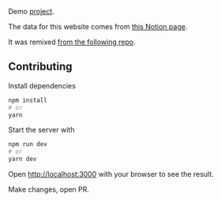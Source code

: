 Demo [project](https://slip-box-sparks.herokuapp.com/).

The data for this website comes from [this Notion page](https://www.notion.so/35de7cb65366432eb56d815a97a4767e). 

It was remixed [from the following repo](https://github.com/samuelkraft/notion-blog-nextjs).

## Contributing

Install dependencies

```bash
npm install
# or
yarn
```

Start the server with

```bash
npm run dev
# or
yarn dev
```

Open [http://localhost:3000](http://localhost:3000) with your browser to see the result.

Make changes, open PR.
